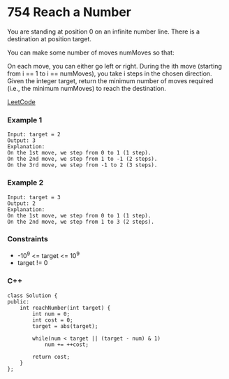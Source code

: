# 754 Reach a Number

You are standing at position 0 on an infinite number line. There is a destination at position target.

You can make some number of moves numMoves so that:

On each move, you can either go left or right.
During the ith move (starting from i == 1 to i == numMoves), you take i steps in the chosen direction.
Given the integer target, return the minimum number of moves required (i.e., the minimum numMoves) to reach the destination.

[LeetCode](https://leetcode.cn/problems/reach-a-number/)

### Example 1

```
Input: target = 2
Output: 3
Explanation:
On the 1st move, we step from 0 to 1 (1 step).
On the 2nd move, we step from 1 to -1 (2 steps).
On the 3rd move, we step from -1 to 2 (3 steps).
```

### Example 2

```
Input: target = 3
Output: 2
Explanation:
On the 1st move, we step from 0 to 1 (1 step).
On the 2nd move, we step from 1 to 3 (2 steps).
```
 

### Constraints

* -10<sup>9</sup> <= target <= 10<sup>9</sup>
* target != 0

### C++ 

```
class Solution {
public:
    int reachNumber(int target) {
        int num = 0;
        int cost = 0;
        target = abs(target);

        while(num < target || (target - num) & 1)
            num += ++cost;
        
        return cost;
    }
};
```